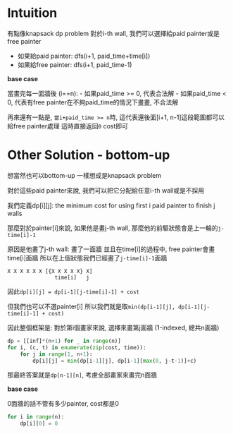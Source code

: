 # Intuition

有點像knapsack dp problem
對於i-th wall, 我們可以選擇給paid painter或是free painter

- 如果給paid painter: dfs(i+1, paid_time+time[i])
- 如果給free painter: dfs(i+1, paid_time-1)

**base case**

當畫完每一面牆後 (i==n):
    - 如果paid_time >= 0, 代表合法解
    - 如果paid_time < 0, 代表有free painter在不夠paid_time的情況下畫畫, 不合法解

再來還有一點是, `當i+paid_time >= n`時, 這代表還後面[i+1, n-1]這段範圍都可以給free painter處理
這時直接返回`0` cost即可

# Other Solution - bottom-up

想當然也可以bottom-up
一樣想成是knapsack problem

對於這些paid painter來說, 我們可以把它分配給任意i-th wall或是不採用

我們定義dp[i][j]: the minimum cost for using first i paid painter to finish j walls

那麼對於painter[i]來說, 如果他是畫j-th wall, 那麼他的前驅狀態會是上一輪的`j-time[i]-1`

原因是他畫了j-th wall: 畫了一面牆
並且在time[i]的過程中, free painter會畫time[i]面牆
所以在上個狀態我們已經畫了`j-time[i]-1`面牆

```
X X X X X X [{X X X X X} X]
               time[i]   j
```
因此`dp[i][j] = dp[i-1][j-time[i]-1] + cost`

但我們也可以不選painter[i]
所以我們就是取`min(dp[i-1][j], dp[i-1][j-time[i]-1] + cost)`

因此整個框架是:
對於第i個畫家來說, 選擇來畫第j面牆 (1-indexed, 總共n面牆)
```py
dp = [[inf]*(n+1) for _ in range(n)]
for i, (c, t) in enumerate(zip(cost, time)):
    for j in range(1, n+1):
        dp[i][j] = min(dp[i-1][j], dp[i-1][max(0, j-t-1)]+c)
```

那最終答案就是`dp[n-1][n]`, 考慮全部畫家來畫完n面牆

**base case**

0面牆的話不管有多少painter, cost都是0
```py
for i in range(n):
    dp[i][0] = 0
```